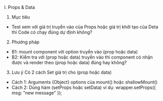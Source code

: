 I. Props & Data 

1. Mục tiêu
- Test xem với giá trị truyền vào của Props hoặc giá trị khởi tạo của Deta thì Code có chạy đúng dự định không?

2. Phương pháp
- B1: mount component với option truyển vào (prop hoặc data)
- B2: Kiểm tra với (prop hoặc data) truyền vào thì component có nhận được và render theo (prop hoặc data) đúng hay không? 

3. Lưu ý
Có 2 cách Set giá trị cho (prop hoặc data)
- Cách 1: Arguments {Object} options của mount() hoặc shallowMount() 
- Cách 2: Dùng hàm (setProps hoặc setData)  ví dụ: wrapper.setProps({ msg: "new message" });  
 
